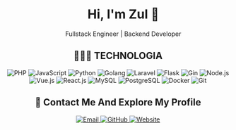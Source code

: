 <div id="user-content-toc">
  <ul align="center">
    <summary>
      <h1>Hi, I'm Zul 👋</h1>
      <p>Fullstack Engineer | Backend Developer</p>
    </summary>
  </ul>
</div>

<h2 align="center">👳🏾‍♂️ TECHNOLOGIA</h2>
<p align="center">
  <!-- Backend -->
  <img src="https://img.shields.io/badge/PHP-777BB4?style=for-the-badge&logo=php&logoColor=white" alt="PHP"/>
  <img src="https://img.shields.io/badge/JavaScript-323330?style=for-the-badge&logo=javascript&logoColor=F7DF1E" alt="JavaScript"/>
  <img src="https://img.shields.io/badge/Python-3776AB?style=for-the-badge&logo=python&logoColor=white" alt="Python"/>
  <img src="https://img.shields.io/badge/Go-00ADD8?style=for-the-badge&logo=go&logoColor=white" alt="Golang"/>
  
  <!-- Framework / Tools -->
  <img src="https://img.shields.io/badge/Laravel-FF2D20?style=for-the-badge&logo=laravel&logoColor=white" alt="Laravel"/>
  <img src="https://img.shields.io/badge/Flask-000000?style=for-the-badge&logo=flask&logoColor=white" alt="Flask"/>
  <img src="https://img.shields.io/badge/Gin-00ADD8?style=for-the-badge&logo=go&logoColor=white" alt="Gin"/>
  <img src="https://img.shields.io/badge/Node.js-339933?style=for-the-badge&logo=nodedotjs&logoColor=white" alt="Node.js"/>
  <img src="https://img.shields.io/badge/Vue.js-4FC08D?style=for-the-badge&logo=vue.js&logoColor=white" alt="Vue.js"/>
  <img src="https://img.shields.io/badge/React-20232A?style=for-the-badge&logo=react&logoColor=61DAFB" alt="React.js"/>
  
  <!-- Database -->
  <img src="https://img.shields.io/badge/MySQL-005C84?style=for-the-badge&logo=mysql&logoColor=white" alt="MySQL"/>
  <img src="https://img.shields.io/badge/PostgreSQL-316192?style=for-the-badge&logo=postgresql&logoColor=white" alt="PostgreSQL"/>
  
  <!-- DevOps -->
  <img src="https://img.shields.io/badge/Docker-2496ED?style=for-the-badge&logo=docker&logoColor=white" alt="Docker"/>
  <img src="https://img.shields.io/badge/Git-F05032?style=for-the-badge&logo=git&logoColor=white" alt="Git"/>
</p>

<h2 align="center">👀 Contact Me And Explore My Profile</h2>
<p align="center">
  <!-- Contacts with linked logos -->
  <a href="mailto:contact.zulfahmi@gmail.com" title="Email">
    <img src="https://img.shields.io/badge/Email-contact.zulfahmi%40gmail.com-blue?style=for-the-badge&logo=gmail&logoColor=white" alt="Email"/>
  </a>
  <a href="https://github.com/zulfahmidev" title="GitHub" target="_blank">
    <img src="https://img.shields.io/badge/GitHub-@zulfahmidev-181717?style=for-the-badge&logo=github&logoColor=white" alt="GitHub"/>
  </a>
  <a href="https://yourwebsite.com" title="Website" target="_blank">
    <img src="https://img.shields.io/badge/Website-Visit-green?style=for-the-badge&logo=-google-chrome&logoColor=white" alt="Website"/>
  </a>
</p>
